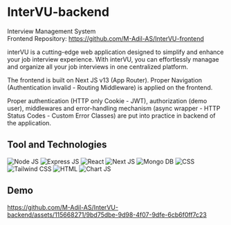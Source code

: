 # InterVU-backend
Interview Management System  
Frontend Repository: https://github.com/M-Adil-AS/InterVU-frontend

interVU is a cutting-edge web application designed to simplify and enhance your job interview experience. With interVU, you can effortlessly managae and organize all your job interviews in one centralized platform.

The frontend is built on Next JS v13 (App Router). Proper Navigation (Authentication invalid - Routing Middleware) is applied on the frontend.

Proper authentication (HTTP only Cookie - JWT), authorization (demo user), middlewares and error-handling mechanism (async wrapper - HTTP Status Codes - Custom Error Classes) are put into practice in backend of the application.

## Tool and Technologies
![Node JS](https://img.shields.io/badge/Node%20js-339933?style=for-the-badge&logo=nodedotjs&logoColor=white) ![Express JS](https://img.shields.io/badge/Express%20js-000000?style=for-the-badge&logo=express&logoColor=white) ![React](https://img.shields.io/badge/react-%2320232a.svg?style=for-the-badge&logo=react&logoColor=%2361DAFB) ![Next JS](https://img.shields.io/badge/next%20js-000000?style=for-the-badge&logo=nextdotjs&logoColor=white) ![Mongo DB](https://img.shields.io/badge/MongoDB-4EA94B?style=for-the-badge&logo=mongodb&logoColor=white) ![CSS](https://img.shields.io/badge/CSS3-1572B6?style=for-the-badge&logo=css3&logoColor=white) ![Tailwind CSS](https://img.shields.io/badge/Tailwind_CSS-38B2AC?style=for-the-badge&logo=tailwind-css&logoColor=white) ![HTML](https://img.shields.io/badge/HTML5-E34F26?style=for-the-badge&logo=html5&logoColor=white) ![Chart JS](https://img.shields.io/badge/Chart.js-FF6384.svg?style=for-the-badge&logo=chartdotjs&logoColor=white)

## Demo
https://github.com/M-Adil-AS/InterVU-backend/assets/115668271/9bd75dbe-9d98-4f07-9dfe-6cb6f0ff7c23
